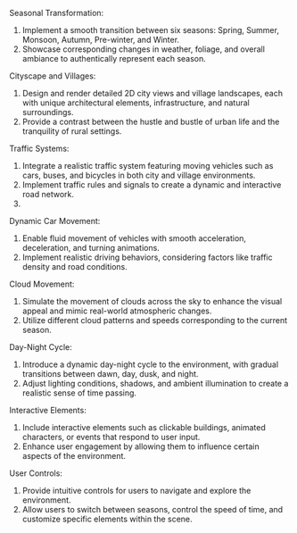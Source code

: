 Seasonal Transformation:

1. Implement a smooth transition between six seasons: Spring, Summer, Monsoon, Autumn,
Pre-winter, and Winter.
2. Showcase corresponding changes in weather, foliage, and overall ambiance to
authentically represent each season.

Cityscape and Villages:

1. Design and render detailed 2D city views and village landscapes, each with unique
architectural elements, infrastructure, and natural surroundings.
2. Provide a contrast between the hustle and bustle of urban life and the tranquility of rural
settings.

Traffic Systems:

1. Integrate a realistic traffic system featuring moving vehicles such as cars, buses, and
bicycles in both city and village environments.
2. Implement traffic rules and signals to create a dynamic and interactive road network.
3. 
Dynamic Car Movement:

1. Enable fluid movement of vehicles with smooth acceleration, deceleration, and turning
animations.
2. Implement realistic driving behaviors, considering factors like traffic density and road
conditions.

Cloud Movement:

1. Simulate the movement of clouds across the sky to enhance the visual appeal and mimic
real-world atmospheric changes.
2. Utilize different cloud patterns and speeds corresponding to the current season.
   
Day-Night Cycle:

1. Introduce a dynamic day-night cycle to the environment, with gradual transitions between
dawn, day, dusk, and night.
2. Adjust lighting conditions, shadows, and ambient illumination to create a realistic sense
of time passing.

Interactive Elements:

1. Include interactive elements such as clickable buildings, animated characters, or events
that respond to user input.
2. Enhance user engagement by allowing them to influence certain aspects of the
environment.

User Controls:

1. Provide intuitive controls for users to navigate and explore the environment.
2. Allow users to switch between seasons, control the speed of time, and customize specific
elements within the scene.
